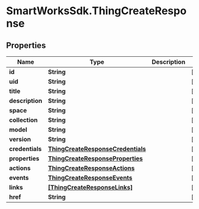 # SmartWorksSdk.ThingCreateResponse

## Properties

Name | Type | Description | Notes
------------ | ------------- | ------------- | -------------
**id** | **String** |  | [optional] 
**uid** | **String** |  | [optional] 
**title** | **String** |  | [optional] 
**description** | **String** |  | [optional] 
**space** | **String** |  | [optional] 
**collection** | **String** |  | [optional] 
**model** | **String** |  | [optional] 
**version** | **String** |  | [optional] 
**credentials** | [**ThingCreateResponseCredentials**](ThingCreateResponseCredentials.md) |  | [optional] 
**properties** | [**ThingCreateResponseProperties**](ThingCreateResponseProperties.md) |  | [optional] 
**actions** | [**ThingCreateResponseActions**](ThingCreateResponseActions.md) |  | [optional] 
**events** | [**ThingCreateResponseEvents**](ThingCreateResponseEvents.md) |  | [optional] 
**links** | [**[ThingCreateResponseLinks]**](ThingCreateResponseLinks.md) |  | [optional] 
**href** | **String** |  | [optional] 


